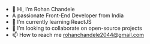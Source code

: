 - 👋 Hi, I’m Rohan Chandele
- A passionate Front-End Developer from India
- 🌱 I’m currently learning ReactJS
- 💞️ I’m looking to collaborate on open-source projects
- 📫 How to reach me rohanchandele2044@gmail.com
